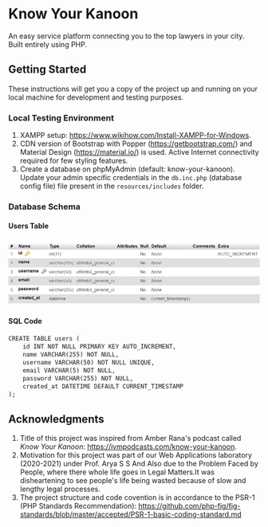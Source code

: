 # Know Your Kanoon
An easy service platform connecting you to the top lawyers in your city. Built entirely using PHP.

## Getting Started
These instructions will get you a copy of the project up and running on your local machine for development and testing purposes.

### Local Testing Environment

1) XAMPP setup: https://www.wikihow.com/Install-XAMPP-for-Windows.
2) CDN version of Bootstrap with Popper (https://getbootstrap.com/) and Material Design (https://material.io/) is used. Active Internet connectivity required for few styling features.
3) Create a database on phpMyAdmin (default: know-your-kanoon). Update your admin specific credentials in the `db.inc.php` (database config file) file present in the `resources/includes` folder.

### Database Schema

#### Users Table
![Users table](https://github.com/dhruvshettty/know-your-kanoon/blob/master//public_html/img/users_table.jpg?raw=true)

#### SQL Code
```
CREATE TABLE users (
    id INT NOT NULL PRIMARY KEY AUTO_INCREMENT,
    name VARCHAR(255) NOT NULL,
    username VARCHAR(50) NOT NULL UNIQUE,
    email VARCHAR(5) NOT NULL,
    password VARCHAR(255) NOT NULL,
    created_at DATETIME DEFAULT CURRENT_TIMESTAMP
);
```

## Acknowledgments
1) Title of this project was inspired from Amber Rana's podcast called <em>Know Your Kanoon</em>: https://ivmpodcasts.com/know-your-kanoon.
2) Motivation for this project was part of our Web Applications laboratory (2020-2021) under Prof. Arya S S And Also due to the Problem Faced by People, where there whole life goes in Legal Matters.It was disheartening to see people's life being wasted because of slow and lengthy legal processes.
3) The project structure and code covention is in accordance to the PSR-1 (PHP Standards Recommendation): https://github.com/php-fig/fig-standards/blob/master/accepted/PSR-1-basic-coding-standard.md